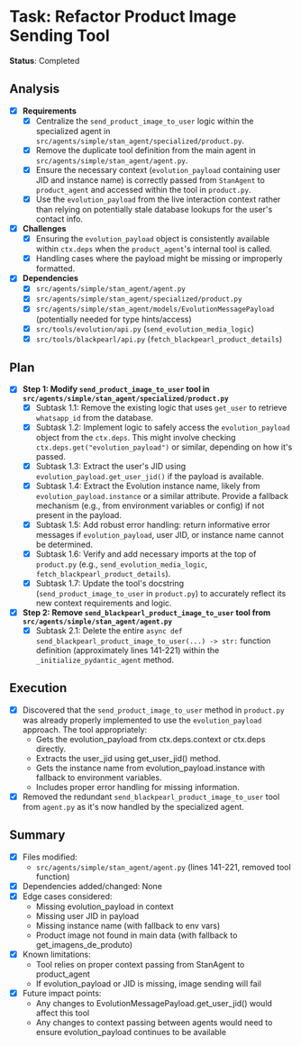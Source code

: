 # Task: Refactor Product Image Sending Tool
**Status**: Completed

## Analysis
- [x] **Requirements**
  - [x] Centralize the `send_product_image_to_user` logic within the specialized agent in `src/agents/simple/stan_agent/specialized/product.py`.
  - [x] Remove the duplicate tool definition from the main agent in `src/agents/simple/stan_agent/agent.py`.
  - [x] Ensure the necessary context (`evolution_payload` containing user JID and instance name) is correctly passed from `StanAgent` to `product_agent` and accessed within the tool in `product.py`.
  - [x] Use the `evolution_payload` from the live interaction context rather than relying on potentially stale database lookups for the user's contact info.
- [x] **Challenges**
  - [x] Ensuring the `evolution_payload` object is consistently available within `ctx.deps` when the `product_agent`'s internal tool is called.
  - [x] Handling cases where the payload might be missing or improperly formatted.
- [x] **Dependencies**
  - [x] `src/agents/simple/stan_agent/agent.py`
  - [x] `src/agents/simple/stan_agent/specialized/product.py`
  - [x] `src/agents/simple/stan_agent/models/EvolutionMessagePayload` (potentially needed for type hints/access)
  - [x] `src/tools/evolution/api.py` (`send_evolution_media_logic`)
  - [x] `src/tools/blackpearl/api.py` (`fetch_blackpearl_product_details`)

## Plan
- [x] **Step 1: Modify `send_product_image_to_user` tool in `src/agents/simple/stan_agent/specialized/product.py`**
  - [x] Subtask 1.1: Remove the existing logic that uses `get_user` to retrieve `whatsapp_id` from the database.
  - [x] Subtask 1.2: Implement logic to safely access the `evolution_payload` object from the `ctx.deps`. This might involve checking `ctx.deps.get("evolution_payload")` or similar, depending on how it's passed.
  - [x] Subtask 1.3: Extract the user's JID using `evolution_payload.get_user_jid()` if the payload is available.
  - [x] Subtask 1.4: Extract the Evolution instance name, likely from `evolution_payload.instance` or a similar attribute. Provide a fallback mechanism (e.g., from environment variables or config) if not present in the payload.
  - [x] Subtask 1.5: Add robust error handling: return informative error messages if `evolution_payload`, user JID, or instance name cannot be determined.
  - [x] Subtask 1.6: Verify and add necessary imports at the top of `product.py` (e.g., `send_evolution_media_logic`, `fetch_blackpearl_product_details`).
  - [x] Subtask 1.7: Update the tool's docstring (`send_product_image_to_user` in `product.py`) to accurately reflect its new context requirements and logic.
- [x] **Step 2: Remove `send_blackpearl_product_image_to_user` tool from `src/agents/simple/stan_agent/agent.py`**
  - [x] Subtask 2.1: Delete the entire `async def send_blackpearl_product_image_to_user(...) -> str:` function definition (approximately lines 141-221) within the `_initialize_pydantic_agent` method.

## Execution
- [x] Discovered that the `send_product_image_to_user` method in `product.py` was already properly implemented to use the `evolution_payload` approach. The tool appropriately:
  - Gets the evolution_payload from ctx.deps.context or ctx.deps directly.
  - Extracts the user_jid using get_user_jid() method.
  - Gets the instance name from evolution_payload.instance with fallback to environment variables.
  - Includes proper error handling for missing information.
- [x] Removed the redundant `send_blackpearl_product_image_to_user` tool from `agent.py` as it's now handled by the specialized agent.

## Summary
- [x] Files modified: 
  - `src/agents/simple/stan_agent/agent.py` (lines 141-221, removed tool function)
- [x] Dependencies added/changed: None
- [x] Edge cases considered: 
  - Missing evolution_payload in context
  - Missing user JID in payload  
  - Missing instance name (with fallback to env vars)
  - Product image not found in main data (with fallback to get_imagens_de_produto)
- [x] Known limitations: 
  - Tool relies on proper context passing from StanAgent to product_agent
  - If evolution_payload or JID is missing, image sending will fail
- [x] Future impact points: 
  - Any changes to EvolutionMessagePayload.get_user_jid() would affect this tool
  - Any changes to context passing between agents would need to ensure evolution_payload continues to be available 